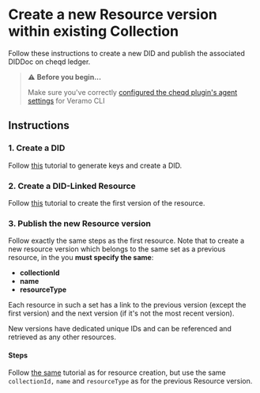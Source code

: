 # Create a new Resource version within existing Collection

Follow these instructions to create a new DID and publish the associated DIDDoc on cheqd ledger.

> ⚠️ **Before you begin...**
>
> Make sure you've correctly [configured the cheqd plugin's agent settings](../../guides/sdk/veramo-sdk-for-cheqd/setup-cli.md) for Veramo CLI

## Instructions

### 1. Create a DID

Follow [this](../did-operations/) tutorial to generate keys and create a DID.

### 2. Create a DID-Linked Resource

Follow [this](create-a-resource.md) tutorial to create the first version of the resource.

### 3. Publish the new Resource version

Follow exactly the same steps as the first resource. Note that to create a new resource version which belongs to the same set as a previous resource, in the you **must specify the same**:

* **collectionId**
* **name**
* **resourceType**

Each resource in such a set has a link to the previous version (except the first version) and the next version (if it's not the most recent version).&#x20;

New versions have dedicated unique IDs and can be referenced and retrieved as any other resources.

#### Steps

Follow [the same](create-a-resource.md) tutorial as for resource creation, but use the same `collectionId,` `name` and `resourceType` as for the previous Resource version.
